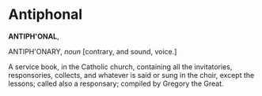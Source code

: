 # Antiphonal

**ANTIPH'ONAL**,

ANTIPH'ONARY, _noun_ \[contrary, and sound, voice.\]

A service book, in the Catholic church, containing all the invitatories, responsories, collects, and whatever is said or sung in the choir, except the lessons; called also a responsary; compiled by Gregory the Great.